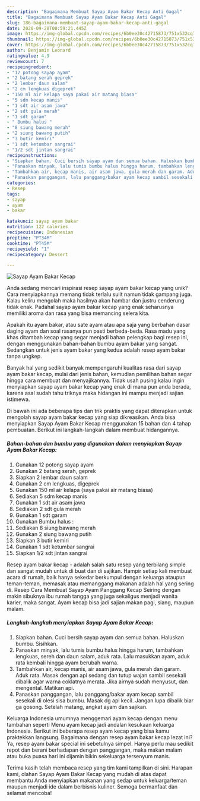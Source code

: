 ```yaml
---
description: "Bagaimana Membuat Sayap Ayam Bakar Kecap Anti Gagal"
title: "Bagaimana Membuat Sayap Ayam Bakar Kecap Anti Gagal"
slug: 186-bagaimana-membuat-sayap-ayam-bakar-kecap-anti-gagal
date: 2020-09-28T00:59:21.445Z
image: https://img-global.cpcdn.com/recipes/6b0ee30c42715873/751x532cq70/sayap-ayam-bakar-kecap-foto-resep-utama.jpg
thumbnail: https://img-global.cpcdn.com/recipes/6b0ee30c42715873/751x532cq70/sayap-ayam-bakar-kecap-foto-resep-utama.jpg
cover: https://img-global.cpcdn.com/recipes/6b0ee30c42715873/751x532cq70/sayap-ayam-bakar-kecap-foto-resep-utama.jpg
author: Benjamin Leonard
ratingvalue: 4.9
reviewcount: 7
recipeingredient:
- "12 potong sayap ayam"
- "2 batang serah geprek"
- "2 lembar daun salam"
- "2 cm lengkuas digeprek"
- "150 ml air kelapa saya pakai air matang biasa"
- "5 sdm kecap manis"
- "1 sdt air asam jawa"
- "2 sdt gula merah"
- "1 sdt garam"
- " Bumbu halus "
- "8 siung bawang merah"
- "2 siung bawang putih"
- "3 butir kemiri"
- "1 sdt ketumbar sangrai"
- "1/2 sdt jintan sangrai"
recipeinstructions:
- "Siapkan bahan. Cuci bersih sayap ayam dan semua bahan. Haluskan bumbu. Sisihkan."
- "Panaskan minyak, lalu tumis bumbu halus hingga harum, tambahkan lengkuas, sereh dan daun salam, aduk rata. Lalu masukkan ayam, aduk rata kembali hingga ayam berubah warna."
- "Tambahkan air, kecap manis, air asam jawa, gula merah dan garam. Aduk rata. Masak dengan api sedang dan tutup wajan sambil sesekali dibalik agar warna coklatnya merata. Jika airnya sudah menyusut, dan mengental. Matikan api."
- "Panaskan panggangan, lalu panggang/bakar ayam kecap sambil sesekali di olesi sisa bumbu. Masak dg api kecil. Jangan lupa dibalik biar ga gosong. Setelah matang, angkat ayam dan sajikan."
categories:
- Resep
tags:
- sayap
- ayam
- bakar

katakunci: sayap ayam bakar 
nutrition: 122 calories
recipecuisine: Indonesian
preptime: "PT34M"
cooktime: "PT45M"
recipeyield: "1"
recipecategory: Dessert

---
```



![Sayap Ayam Bakar Kecap](https://img-global.cpcdn.com/recipes/6b0ee30c42715873/751x532cq70/sayap-ayam-bakar-kecap-foto-resep-utama.jpg)

Anda sedang mencari inspirasi resep sayap ayam bakar kecap yang unik? Cara menyiapkannya memang tidak terlalu sulit namun tidak gampang juga. Kalau keliru mengolah maka hasilnya akan hambar dan justru cenderung tidak enak. Padahal sayap ayam bakar kecap yang enak seharusnya memiliki aroma dan rasa yang bisa memancing selera kita.

Apakah itu ayam bakar, atau sate ayam atau apa saja yang berbahan dasar daging ayam dan soal rasanya pun pasti berbeda-beda. Rasa madu yang khas ditambah kecap yang segar menjadi bahan pelengkap bagi resep ini, dengan menggunakan bahan-bahan bumbu ayam bakar yang sangat. Sedangkan untuk jenis ayam bakar yang kedua adalah resep ayam bakar tanpa ungkep.

Banyak hal yang sedikit banyak mempengaruhi kualitas rasa dari sayap ayam bakar kecap, mulai dari jenis bahan, kemudian pemilihan bahan segar hingga cara membuat dan menyajikannya. Tidak usah pusing kalau ingin menyiapkan sayap ayam bakar kecap yang enak di mana pun anda berada, karena asal sudah tahu triknya maka hidangan ini mampu menjadi sajian istimewa.


Di bawah ini ada beberapa tips dan trik praktis yang dapat diterapkan untuk mengolah sayap ayam bakar kecap yang siap dikreasikan. Anda bisa menyiapkan Sayap Ayam Bakar Kecap menggunakan 15 bahan dan 4 tahap pembuatan. Berikut ini langkah-langkah dalam membuat hidangannya.

<!--inarticleads1-->

##### Bahan-bahan dan bumbu yang digunakan dalam menyiapkan Sayap Ayam Bakar Kecap:

1. Gunakan 12 potong sayap ayam
1. Gunakan 2 batang serah, geprek
1. Siapkan 2 lembar daun salam
1. Gunakan 2 cm lengkuas, digeprek
1. Gunakan 150 ml air kelapa (saya pakai air matang biasa)
1. Sediakan 5 sdm kecap manis
1. Gunakan 1 sdt air asam jawa
1. Sediakan 2 sdt gula merah
1. Gunakan 1 sdt garam
1. Gunakan  Bumbu halus :
1. Sediakan 8 siung bawang merah
1. Gunakan 2 siung bawang putih
1. Siapkan 3 butir kemiri
1. Gunakan 1 sdt ketumbar sangrai
1. Siapkan 1/2 sdt jintan sangrai


Resep ayam bakar kecap - adalah salah satu resep yang terbilang simple dan sangat mudah untuk di buat dan di sajikan. Hampir setiap kali membuat acara di rumah, baik hanya sekedar berkumpul dengan keluarga ataupun teman-teman, memasak atau memanggang makanan adalah hal yang sering di. Resep Cara Membuat Sayap Ayam Panggang Kecap Seiring dengan makin sibuknya ibu rumah tangga yang juga sekaligus menjadi wanita karier, maka sangat. Ayam kecap bisa jadi sajian makan pagi, siang, maupun malam. 

<!--inarticleads2-->

##### Langkah-langkah menyiapkan Sayap Ayam Bakar Kecap:

1. Siapkan bahan. Cuci bersih sayap ayam dan semua bahan. Haluskan bumbu. Sisihkan.
1. Panaskan minyak, lalu tumis bumbu halus hingga harum, tambahkan lengkuas, sereh dan daun salam, aduk rata. Lalu masukkan ayam, aduk rata kembali hingga ayam berubah warna.
1. Tambahkan air, kecap manis, air asam jawa, gula merah dan garam. Aduk rata. Masak dengan api sedang dan tutup wajan sambil sesekali dibalik agar warna coklatnya merata. Jika airnya sudah menyusut, dan mengental. Matikan api.
1. Panaskan panggangan, lalu panggang/bakar ayam kecap sambil sesekali di olesi sisa bumbu. Masak dg api kecil. Jangan lupa dibalik biar ga gosong. Setelah matang, angkat ayam dan sajikan.


Keluarga Indonesia umumnya menggemari ayam kecap dengan menu tambahan seperti Menu ayam kecap jadi andalan kesukaan keluarga Indonesia. Berikut ini beberapa resep ayam kecap yang bisa kamu praktekkan langsung. Bagaimana dengan resep ayam bakar kecap lezat ini? Ya, resep ayam bakar special ini sebetulnya simpel. Hanya perlu mau sedikit repot dan berani berhadapan dengan panggangan, maka makan malam atau buka puasa hari ini dijamin bikin sekeluarga tersenyum manis. 

Terima kasih telah membaca resep yang tim kami tampilkan di sini. Harapan kami, olahan Sayap Ayam Bakar Kecap yang mudah di atas dapat membantu Anda menyiapkan makanan yang sedap untuk keluarga/teman maupun menjadi ide dalam berbisnis kuliner. Semoga bermanfaat dan selamat mencoba!
